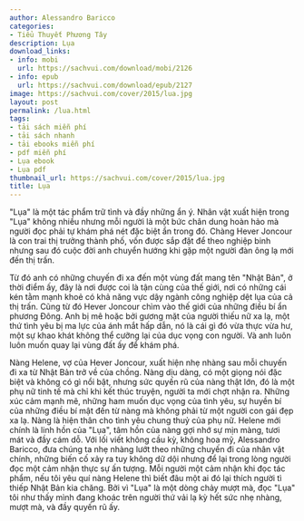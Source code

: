 ```yaml
---
author: Alessandro Baricco
categories:
- Tiểu Thuyết Phương Tây
description: Lụa
download_links:
- info: mobi
  url: https://sachvui.com/download/mobi/2126
- info: epub
  url: https://sachvui.com/download/epub/2127
image: https://sachvui.com/cover/2015/lua.jpg
layout: post
permalink: /lua.html
tags:
- tải sách miễn phí
- tải sách nhanh
- tải ebooks miễn phí
- pdf miễn phí
- Lụa ebook
- Lụa pdf
thumbnail_url: https://sachvui.com/cover/2015/lua.jpg
title: Lụa
---
```


 <div class="item-desc text-justify"> <p>"Lụa" là một tác phẩm trữ tình và đầy những ẩn ý. Nhân vật xuất hiện trong "Lụa" không nhiều nhưng mỗi người là một bức chân dung hoàn hảo mà người đọc phải tự khám phá nét đặc biệt ẩn trong đó. Chàng Hever Joncour là con trai thị trưởng thành phố, vốn được sắp đặt để theo nghiệp binh nhưng sau đó cuộc đời anh chuyển hướng khi gặp một người đàn ông lạ mới đến thị trấn.</p><p>Từ đó anh có những chuyến đi xa đến một vùng đất mang tên "Nhật Bản", ở thời điểm ấy, đây là nơi được coi là tận cùng của thế giới, nơi có những cái kén tằm mạnh khoẻ có khả năng vực dậy ngành công nghiệp dệt lụa của cả thị trấn. Cũng từ đó Hever Joncour chìm vào thế giới của những điều bí ẩn phương Đông. Anh bị mê hoặc bởi gương mặt của người thiếu nữ xa lạ, một thứ tình yêu bị ma lực của ánh mắt hấp dẫn, nó là cái gì đó vừa thực vừa hư, một sự khao khát không thể cưỡng lại của dục vọng con người. Và anh luôn luôn muốn quay lại vùng đất ấy để khám phá.</p><p>Nàng Helene, vợ của Hever Joncour, xuất hiện nhẹ nhàng sau mỗi chuyến đi xa từ Nhật Bản trở về của chồng. Nàng dịu dàng, có một giọng nói đặc biệt và không có gì nổi bật, nhưng sức quyến rũ của nàng thật lớn, đó là một phụ nữ tinh tế mà chỉ khi kết thúc truyện, người ta mới chợt nhận ra. Những xúc cảm mạnh mẽ, những ham muốn dục vọng của tình yêu, sự huyền bí của những điều bí mật đến từ nàng mà không phải từ một người con gái đẹp xa lạ. Nàng là hiện thân cho tình yêu chung thuỷ của phụ nữ. Helene mới chính là linh hồn của "Lụa", tâm hồn của nàng gợi nhớ sự mịn màng, tươi mát và đầy cám dỗ. Với lối viết không cầu kỳ, không hoa mỹ, Alessandro Baricco, đưa chúng ta nhẹ nhàng lướt theo những chuyến đi của nhân vật chính, những biến cố xảy ra tuy không dữ dội nhưng để lại trong lòng người đọc một cảm nhận thực sự ấn tượng. Mỗi người một cảm nhận khi đọc tác phẩm, nếu tôi yêu quí nàng Helene thì biết đâu một ai đó lại thích người tì thiếp Nhật Bản kia chăng. Bởi vì "Lụa" là một dòng chảy mượt mà, đọc "Lụa" tôi như thấy mình đang khoác trên người thứ vải lạ kỳ hết sức nhẹ nhàng, mượt mà, và đầy quyến rũ ấy.</p> </div>